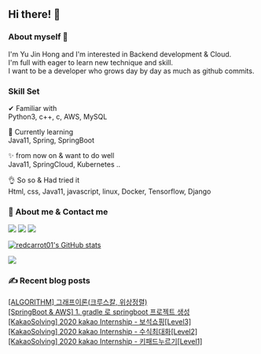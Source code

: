 

## Hi there! 👋


### About myself 🥕

I'm Yu Jin Hong and I'm interested in Backend development & Cloud.   
I'm full with eager to learn new technique and skill.   
I want to be a developer who grows day by day as much as github commits.   


### Skill Set 

✔ Familiar with  
Python3, c++, c, AWS, MySQL

🙌 Currently learning   
Java11, Spring, SpringBoot

✨ from now on & want to do well   
Java11, SpringCloud, Kubernetes ..

👌 So so & Had tried it  
Html, css, Java11, javascript, linux, Docker, Tensorflow, Django


### 📧 About me & Contact me 

  <a href="https://velog.io/@redcarrot01"><img src="https://img.shields.io/badge/Tech%20Blog-11B48A?style=flat-square&logo=Vimeo&logoColor=white&link=https://velog.io/@redcarrot01"/></a>  <a href="https://www.linkedin.com/in/yujin-hong-b93454193"><image src="https://img.shields.io/badge/-LinkedIn-blue?style=flat-square&logo=Linkedin&logoColor=white&link=https://www.linkedin.com/in/yujin-hong-b93454193"/></a>  <a href="mailto:redccc9010@gmail.com"><img src="https://img.shields.io/badge/Gmail-d14836?style=flat-square&logo=Gmail&logoColor=white&link=viliketh1s98@naver.com"/></a> 


[![redcarrot01's GitHub stats](https://github-readme-stats.vercel.app/api?username=redcarrot01&count_private=true&show_icons=true&theme=omni)](https://github.com/anuraghazra/github-readme-stats)

<a href="https://hits.seeyoufarm.com"><img src="https://hits.seeyoufarm.com/api/count/incr/badge.svg?url=https%3A%2F%2Fgithub.com%2Fredcarrot01&count_bg=%2379C83D&title_bg=%23555555&icon=&icon_color=%23E7E7E7&title=hits&edge_flat=false"/></a>

### ✍ Recent blog posts 
[[ALGORITHM] 그래프이론(크루스칼, 위상정렬)](https://velog.io/@redcarrot01/ALGORITHM-%EA%B7%B8%EB%9E%98%ED%94%84%EC%9D%B4%EB%A1%A0%ED%81%AC%EB%A3%A8%EC%8A%A4%EC%B9%BC-%EC%9C%84%EC%83%81%EC%A0%95%EB%A0%AC) <br>
[[SpringBoot & AWS] 1. gradle 로 springboot 프로젝트 생성](https://velog.io/@redcarrot01/SpringBoot-AWS-1.-gradle-%EB%A1%9C-springboot-%ED%94%84%EB%A1%9C%EC%A0%9D%ED%8A%B8-%EC%83%9D%EC%84%B1) <br>
[[KakaoSolving] 2020 kakao Internship - 보석쇼핑[Level3]](https://velog.io/@redcarrot01/KakaoSolving-2020-kakao-Internship-%EB%B3%B4%EC%84%9D%EC%87%BC%ED%95%91Level3) <br>
[[KakaoSolving] 2020 kakao Internship - 수식최대화[Level2]](https://velog.io/@redcarrot01/KakaoSolving-2020-kakao-Internship-%EC%88%98%EC%8B%9D%EC%B5%9C%EB%8C%80%ED%99%94Level2) <br>
[[KakaoSolving] 2020 kakao Internship - 키패드누르기[Level1]](https://velog.io/@redcarrot01/KakaoSolving-2020-kakao-Internship-%ED%82%A4%ED%8C%A8%EB%93%9C%EB%88%84%EB%A5%B4%EA%B8%B0Level1) <br>
